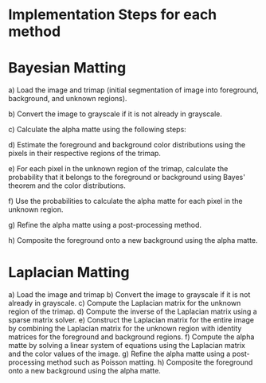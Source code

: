 # Implementation Steps for each method

# Bayesian Matting
a)	Load the image and trimap (initial segmentation of image into foreground, background, and unknown regions).

b)	Convert the image to grayscale if it is not already in grayscale.

c)	Calculate the alpha matte using the following steps: 

d)	Estimate the foreground and background color distributions using the pixels in their respective regions of the trimap. 

e)	For each pixel in the unknown region of the trimap, calculate the probability that it belongs to the foreground or background using Bayes' theorem and the color distributions. 

f)	Use the probabilities to calculate the alpha matte for each pixel in the unknown region.

g)	Refine the alpha matte using a post-processing method.

h)	Composite the foreground onto a new background using the alpha matte.

# Laplacian Matting
a)	Load the image and trimap
b)	Convert the image to grayscale if it is not already in grayscale.
c)	Compute the Laplacian matrix for the unknown region of the trimap.
d)	Compute the inverse of the Laplacian matrix using a sparse matrix solver.
e)	Construct the Laplacian matrix for the entire image by combining the Laplacian matrix for the unknown region with identity matrices for the foreground and background regions.
f)	Compute the alpha matte by solving a linear system of equations using the Laplacian matrix and the color values of the image.
g)	Refine the alpha matte using a post-processing method such as Poisson matting.
h)	Composite the foreground onto a new background using the alpha matte.
